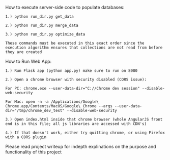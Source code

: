 How to execute server-side code to populate databases:
  
    1.) python run_dir.py get_data

    2.) python run_dir.py merge_data

    3.) python run_dir.py optimize_data
  
    These commands must be executed in this exact order since the execution algorithm ensures that collections are not read from before they are created



How to Run Web App:

    1.) Run Flask app (python app.py) make sure to run on 8080

    2.) Open a chrome browser with security disabled (CORS issue):

    For PC: chrome.exe --user-data-dir="C://Chrome dev session" --disable-web-security

    For Mac: open -n -a /Applications/Google\ Chrome.app/Contents/MacOS/Google\ Chrome --args --user-data-dir="/tmp/chrome_dev_test" --disable-web-security

    3.) Open index.html inside that chrome browser (whole AngularJS front end is in this file; all js libraries are accessed with CDN's)  

    4.) If that doesn't work, either try quitting chrome, or using Firefox with a CORS plugin

  
Please read project writeup for indepth explinations on the purpose and functionality of this project

  
